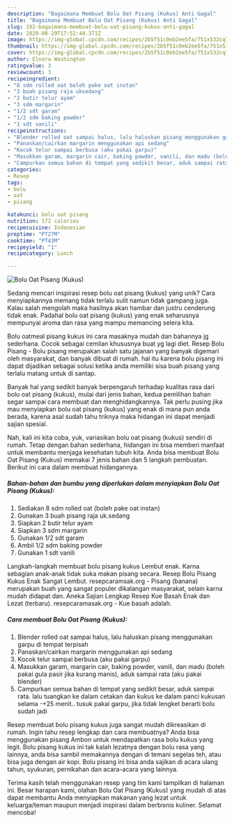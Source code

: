 ```yaml
---
description: "Bagaimana Membuat Bolu Oat Pisang (Kukus) Anti Gagal"
title: "Bagaimana Membuat Bolu Oat Pisang (Kukus) Anti Gagal"
slug: 192-bagaimana-membuat-bolu-oat-pisang-kukus-anti-gagal
date: 2020-08-29T17:52:44.371Z
image: https://img-global.cpcdn.com/recipes/2b5f51c0eb2ee5fa/751x532cq70/bolu-oat-pisang-kukus-foto-resep-utama.jpg
thumbnail: https://img-global.cpcdn.com/recipes/2b5f51c0eb2ee5fa/751x532cq70/bolu-oat-pisang-kukus-foto-resep-utama.jpg
cover: https://img-global.cpcdn.com/recipes/2b5f51c0eb2ee5fa/751x532cq70/bolu-oat-pisang-kukus-foto-resep-utama.jpg
author: Elnora Washington
ratingvalue: 3
reviewcount: 3
recipeingredient:
- "8 sdm rolled oat boleh pake oat instan"
- "3 buah pisang raja uksedang"
- "2 butir telur ayam"
- "3 sdm margarin"
- "1/2 sdt garam"
- "1/2 sdm baking powder"
- "1 sdt vanili"
recipeinstructions:
- "Blender rolled oat sampai halus, lalu haluskan pisang menggunakan garpu di tempat terpisah"
- "Panaskan/cairkan margarin menggunakan api sedang"
- "Kocok telur sampai berbusa (aku pakai garpu)"
- "Masukkan garam, margarin cair, baking powder, vanili, dan madu (boleh pakai gula pasir jika kurang manis), aduk sampai rata (aku pakai blender)"
- "Campurkan semua bahan di tempat yang sedikit besar, aduk sampai rata. lalu tuangkan ke dalam cetakan dan kukus ke dalam panci kukusan selama -+25 menit.. tusuk pakai garpu, jika tidak lengket berarti bolu sudah jadi"
categories:
- Resep
tags:
- bolu
- oat
- pisang

katakunci: bolu oat pisang 
nutrition: 172 calories
recipecuisine: Indonesian
preptime: "PT27M"
cooktime: "PT43M"
recipeyield: "1"
recipecategory: Lunch

---
```



![Bolu Oat Pisang (Kukus)](https://img-global.cpcdn.com/recipes/2b5f51c0eb2ee5fa/751x532cq70/bolu-oat-pisang-kukus-foto-resep-utama.jpg)

Sedang mencari inspirasi resep bolu oat pisang (kukus) yang unik? Cara menyiapkannya memang tidak terlalu sulit namun tidak gampang juga. Kalau salah mengolah maka hasilnya akan hambar dan justru cenderung tidak enak. Padahal bolu oat pisang (kukus) yang enak seharusnya mempunyai aroma dan rasa yang mampu memancing selera kita.

Bolu oatmeal pisang kukus ini cara masaknya mudah dan bahannya jg sederhana. Cocok sebagai cemilan khususnya buat yg lagi diet. Resep Bolu Pisang - Bolu pisang merupakan salah satu jajanan yang banyak digemari oleh masyarakat, dan banyak dibuat di rumah. hal itu karena bolu pisang ini dapat dijadikan sebagai solusi ketika anda memiliki sisa buah pisang yang terlalu matang untuk di santap.

Banyak hal yang sedikit banyak berpengaruh terhadap kualitas rasa dari bolu oat pisang (kukus), mulai dari jenis bahan, kedua pemilihan bahan segar sampai cara membuat dan menghidangkannya. Tak perlu pusing jika mau menyiapkan bolu oat pisang (kukus) yang enak di mana pun anda berada, karena asal sudah tahu triknya maka hidangan ini dapat menjadi sajian spesial.


Nah, kali ini kita coba, yuk, variasikan bolu oat pisang (kukus) sendiri di rumah. Tetap dengan bahan sederhana, hidangan ini bisa memberi manfaat untuk membantu menjaga kesehatan tubuh kita. Anda bisa membuat Bolu Oat Pisang (Kukus) memakai 7 jenis bahan dan 5 langkah pembuatan. Berikut ini cara dalam membuat hidangannya.

<!--inarticleads1-->

##### Bahan-bahan dan bumbu yang diperlukan dalam menyiapkan Bolu Oat Pisang (Kukus):

1. Sediakan 8 sdm rolled oat (boleh pake oat instan)
1. Gunakan 3 buah pisang raja uk.sedang
1. Siapkan 2 butir telur ayam
1. Siapkan 3 sdm margarin
1. Gunakan 1/2 sdt garam
1. Ambil 1/2 sdm baking powder
1. Gunakan 1 sdt vanili


Langkah-langkah membuat bolu pisang kukus Lembut enak. Karna sebagian anak-anak tidak suka makan pisang secara. Resep Bolu Pisang Kukus Enak Sangat Lembut. resepcaramsak.org - Pisang (banana) merupakan buah yang sangat populer dikalangan masyarakat, selain karna mudah didapat dan. Aneka Sajian Lengkap Resep Kue Basah Enak dan Lezat (terbaru). resepcaramasak.org - Kue basah adalah. 

<!--inarticleads2-->

##### Cara membuat Bolu Oat Pisang (Kukus):

1. Blender rolled oat sampai halus, lalu haluskan pisang menggunakan garpu di tempat terpisah
1. Panaskan/cairkan margarin menggunakan api sedang
1. Kocok telur sampai berbusa (aku pakai garpu)
1. Masukkan garam, margarin cair, baking powder, vanili, dan madu (boleh pakai gula pasir jika kurang manis), aduk sampai rata (aku pakai blender)
1. Campurkan semua bahan di tempat yang sedikit besar, aduk sampai rata. lalu tuangkan ke dalam cetakan dan kukus ke dalam panci kukusan selama -+25 menit.. tusuk pakai garpu, jika tidak lengket berarti bolu sudah jadi


Resep membuat bolu pisang kukus juga sangat mudah dikreasikan di rumah. Ingin tahu resep lengkap dan cara membuatnya? Anda bisa menggunakan pisang Ambon untuk mendapatkan rasa bolu kukus yang legit. Bolu pisang kukus ini tak kalah lezatnya dengan bolu rasa yang lainnya, anda bisa sambil memakannya dengan di temani segelas teh, atau bisa juga dengan air kopi. Bolu pisang ini bisa anda sajikan di acara ulang tahun, syukuran, pernikahan dan acara-acara yang lainnya. 

Terima kasih telah menggunakan resep yang tim kami tampilkan di halaman ini. Besar harapan kami, olahan Bolu Oat Pisang (Kukus) yang mudah di atas dapat membantu Anda menyiapkan makanan yang lezat untuk keluarga/teman maupun menjadi inspirasi dalam berbisnis kuliner. Selamat mencoba!
